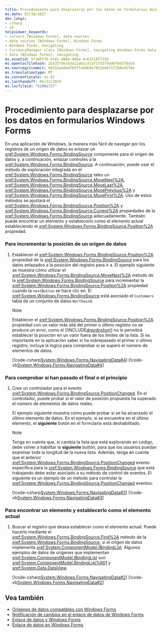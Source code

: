 ```yaml
---
title: Procedimiento para desplazarse por los datos en formularios Windows Forms
ms.date: 03/30/2017
dev_langs:
- csharp
- vb
helpviewer_keywords:
- cursors [Windows Forms], data sources
- data sources [Windows Forms], Windows Forms
- Windows Forms, navigating
- CurrencyManager class [Windows Forms], navigating Windows Forms data
- data [Windows Forms], navigating
ms.assetid: 97360f7b-b181-4084-966a-4c62518f735b
ms.openlocfilehash: 2ba33f9ecb3a12a62c41af17d3f9ad6f6e3f8a5d
ms.sourcegitcommit: 9b552addadfb57fab0b9e7852ed4f1f1b8a42f8e
ms.translationtype: MT
ms.contentlocale: es-ES
ms.lasthandoff: 04/23/2019
ms.locfileid: "61801717"
---
```

# <a name="how-to-navigate-data-in-windows-forms"></a>Procedimiento para desplazarse por los datos en formularios Windows Forms
En una aplicación de Windows, la manera más fácil de navegar por los registros de un origen de datos es enlazar un <xref:System.Windows.Forms.BindingSource> componente para el origen de datos y, a continuación, enlazar controles a la <xref:System.Windows.Forms.BindingSource>. A continuación, puede usar el método de exploración integrada en el <xref:System.Windows.Forms.BindingSource> tales un <xref:System.Windows.Forms.BindingSource.MoveNext%2A>, <xref:System.Windows.Forms.BindingSource.MoveLast%2A>, <xref:System.Windows.Forms.BindingSource.MovePrevious%2A> y <xref:System.Windows.Forms.BindingSource.MoveFirst%2A>. Uso de estos métodos se ajustará el <xref:System.Windows.Forms.BindingSource.Position%2A> y <xref:System.Windows.Forms.BindingSource.Current%2A> propiedades de la <xref:System.Windows.Forms.BindingSource> adecuadamente. También puede encontrar un elemento y establecerlo como el elemento actual estableciendo el <xref:System.Windows.Forms.BindingSource.Position%2A> propiedad.  
  
### <a name="to-increment-the-position-in-a-data-source"></a>Para incrementar la posición de un origen de datos  
  
1. Establecer el <xref:System.Windows.Forms.BindingSource.Position%2A> propiedad de la <xref:System.Windows.Forms.BindingSource> para los datos enlazados a la posición del registro para ir a. El ejemplo siguiente se muestra cómo utilizar el <xref:System.Windows.Forms.BindingSource.MoveNext%2A> método de la <xref:System.Windows.Forms.BindingSource> para incrementar la <xref:System.Windows.Forms.BindingSource.Position%2A> propiedad cuando la `nextButton` se hace clic en. El <xref:System.Windows.Forms.BindingSource> está asociado el `Customers` tabla de un conjunto de datos `Northwind`.  
  
    > [!NOTE]
    >  Establecer el <xref:System.Windows.Forms.BindingSource.Position%2A> propiedad con un valor más allá del primer o último registro no se produce un error, como el [!INCLUDE[dnprdnshort](../../../includes/dnprdnshort-md.md)] no le permitirá establecer la posición en un valor fuera de los límites de la lista. Si es importante en la aplicación saber si ha sobrepasado el primer o último registro, incluya la lógica para comprobar si se superó el número de elementos de datos.  
  
     [!code-csharp[System.Windows.Forms.NavigatingData#4](~/samples/snippets/csharp/VS_Snippets_Winforms/System.Windows.Forms.NavigatingData/CS/Form1.cs#4)]
     [!code-vb[System.Windows.Forms.NavigatingData#4](~/samples/snippets/visualbasic/VS_Snippets_Winforms/System.Windows.Forms.NavigatingData/VB/Form1.vb#4)]  
  
### <a name="to-check-whether-you-have-passed-the-end-or-beginning"></a>Para comprobar si han pasado el final o el principio  
  
1. Cree un controlador para el evento <xref:System.Windows.Forms.BindingSource.PositionChanged>. En el controlador, puede probar si el valor de posición propuesta ha superado el número de elementos de datos reales.  
  
     El ejemplo siguiente muestra cómo puede probar si se ha alcanzado el último elemento de datos. En el ejemplo, si se encuentra en el último elemento, el **siguiente** botón en el formulario está deshabilitado.  
  
    > [!NOTE]
    >  Tenga en cuenta que, si cambia la lista que está explorando en código, debe volver a habilitar la **siguiente** button, para que los usuarios puedan examinar toda la longitud de la nueva lista. Además, tenga en cuenta que el anterior <xref:System.Windows.Forms.BindingSource.PositionChanged> evento específica para la <xref:System.Windows.Forms.BindingSource> que está trabajando debe estar asociado a su método de control de eventos. El siguiente es un ejemplo de un método para controlar la <xref:System.Windows.Forms.BindingSource.PositionChanged> eventos:  
  
     [!code-csharp[System.Windows.Forms.NavigatingData#3](~/samples/snippets/csharp/VS_Snippets_Winforms/System.Windows.Forms.NavigatingData/CS/Form1.cs#3)]
     [!code-vb[System.Windows.Forms.NavigatingData#3](~/samples/snippets/visualbasic/VS_Snippets_Winforms/System.Windows.Forms.NavigatingData/VB/Form1.vb#3)]  
  
### <a name="to-find-an-item-and-set-it-as-the-current-item"></a>Para encontrar un elemento y establecerlo como el elemento actual  
  
1. Buscar el registro que desea establecer como el elemento actual. Puede hacerlo mediante el <xref:System.Windows.Forms.BindingSource.Find%2A> método de la <xref:System.Windows.Forms.BindingSource>, si el origen de datos implementa <xref:System.ComponentModel.IBindingList>. Algunos ejemplos de datos de orígenes que implementan <xref:System.ComponentModel.IBindingList> son <xref:System.ComponentModel.BindingList%601> y <xref:System.Data.DataView>.  
  
     [!code-csharp[System.Windows.Forms.NavigatingData#2](~/samples/snippets/csharp/VS_Snippets_Winforms/System.Windows.Forms.NavigatingData/CS/Form1.cs#2)]
     [!code-vb[System.Windows.Forms.NavigatingData#2](~/samples/snippets/visualbasic/VS_Snippets_Winforms/System.Windows.Forms.NavigatingData/VB/Form1.vb#2)]  
  
## <a name="see-also"></a>Vea también

- [Orígenes de datos compatibles con Windows Forms](data-sources-supported-by-windows-forms.md)
- [Notificación de cambios en el enlace de datos de Windows Forms](change-notification-in-windows-forms-data-binding.md)
- [Enlace de datos y Windows Forms](data-binding-and-windows-forms.md)
- [Enlace de datos en Windows Forms](windows-forms-data-binding.md)
